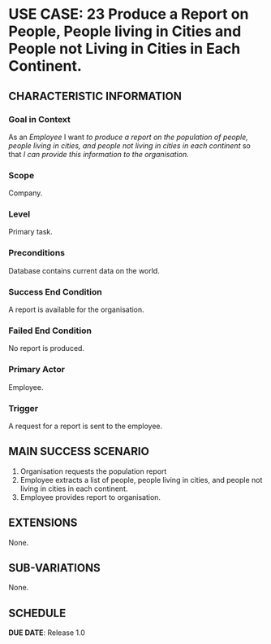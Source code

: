 # USE CASE: 23 Produce a Report on People, People living in Cities and People not Living in Cities in Each Continent.

## CHARACTERISTIC INFORMATION

### Goal in Context

As an *Employee* I want *to produce a report on the population of people, people living in cities, and people not living in cities in each continent* so that *I can provide this information to the organisation.*

### Scope

Company.

### Level

Primary task.

### Preconditions

Database contains current data on the world.

### Success End Condition

A report is available for the organisation.

### Failed End Condition

No report is produced.

### Primary Actor

Employee.

### Trigger

A request for a report is sent to the employee.

## MAIN SUCCESS SCENARIO

1. Organisation requests the population report
2. Employee extracts a list of people, people living in cities, and people not living in cities in each continent.
3. Employee provides report to organisation.

## EXTENSIONS

None.

## SUB-VARIATIONS

None.

## SCHEDULE

**DUE DATE**: Release 1.0
